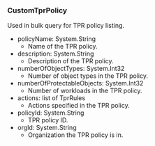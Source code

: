 ### CustomTprPolicy
Used in bulk query for TPR policy listing.

- policyName: System.String
  - Name of the TPR policy.
- description: System.String
  - Description of the TPR policy.
- numberOfObjectTypes: System.Int32
  - Number of object types in the TPR policy.
- numberOfProtectableObjects: System.Int32
  - Number of workloads in the TPR policy.
- actions: list of TprRules
  - Actions specified in the TPR policy.
- policyId: System.String
  - TPR policy ID.
- orgId: System.String
  - Organization the TPR policy is in.
